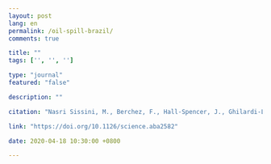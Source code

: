 ```yaml
---
layout: post
lang: en
permalink: /oil-spill-brazil/
comments: true

title: ""
tags: ['', '', '']

type: "journal"
featured: "false"

description: ""

citation: "Nasri Sissini, M., Berchez, F., Hall-Spencer, J., Ghilardi-Lopes, N., Carvalho, V. F., Schubert, N., Koerich, G., Diaz-Pulido, G., Silva, J., Serrão, E., Assis, J., Santos, R., Floeter, S. R., Rörig, L., Barufi, J. B., Bernardino, A. F., Francini-Filho, R., Turra, A., Hofmann, L. C., … Horta, P. A. (2020). Brazil oil spill response: Protect rhodolith beds. Science."

link: "https://doi.org/10.1126/science.aba2582"

date: 2020-04-18 10:30:00 +0800

---
```


